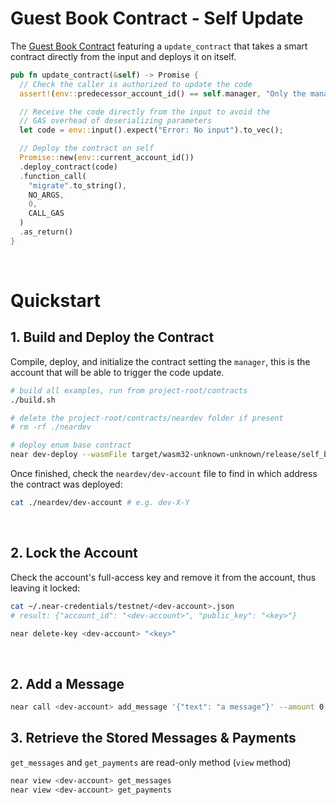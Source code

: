 # Guest Book Contract - Self Update

The [Guest Book Contract](../../basic-updates/base/) featuring a `update_contract`
that takes a smart contract directly from the input and deploys it on itself.

```rust
pub fn update_contract(&self) -> Promise {
  // Check the caller is authorized to update the code
  assert!(env::predecessor_account_id() == self.manager, "Only the manager can update the code");

  // Receive the code directly from the input to avoid the
  // GAS overhead of deserializing parameters
  let code = env::input().expect("Error: No input").to_vec();

  // Deploy the contract on self
  Promise::new(env::current_account_id())
  .deploy_contract(code)
  .function_call(
    "migrate".to_string(),
    NO_ARGS,
    0,
    CALL_GAS
  )
  .as_return()
}
```

<br />

# Quickstart

## 1. Build and Deploy the Contract
Compile, deploy, and initialize the contract setting the `manager`, this is the account that will be able
to trigger the code update.

```bash
# build all examples, run from project-root/contracts
./build.sh

# delete the project-root/contracts/neardev folder if present
# rm -rf ./neardev

# deploy enum base contract
near dev-deploy --wasmFile target/wasm32-unknown-unknown/release/self_base.wasm --initFunction init --initArgs '{"manager":"<manager-account>"}'
```

Once finished, check the `neardev/dev-account` file to find in which address the contract was deployed:

```bash
cat ./neardev/dev-account # e.g. dev-X-Y
```
<br />

## 2. Lock the Account
Check the account's full-access key and remove it from the account, thus leaving it locked:

```bash
cat ~/.near-credentials/testnet/<dev-account>.json
# result: {"account_id": "<dev-account>", "public_key": "<key>"}

near delete-key <dev-account> "<key>"
```

<br />

## 2. Add a Message
```bash
near call <dev-account> add_message '{"text": "a message"}' --amount 0.1 --accountId <account>
```

## 3. Retrieve the Stored Messages & Payments
`get_messages` and `get_payments` are read-only method (`view` method)

```bash
near view <dev-account> get_messages
near view <dev-account> get_payments
```